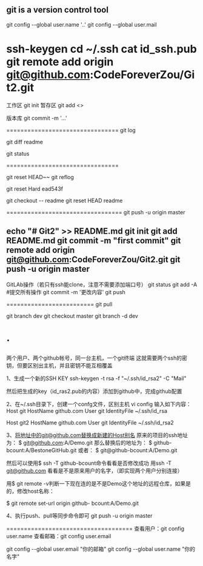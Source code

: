 ## git is a version control tool


git config --global user.name '..'
git config --global user.mail 

ssh-keygen
cd ~/.ssh
cat id_ssh.pub
git remote add origin git@github.com:CodeForeverZou/Git2.git
===============================
工作区
git init
暂存区
git add <>

版本库
git commit -m '...'


================================
git log

git diff readme

git status

================================

git reset HEAD~~
git reflog

git reset Hard ead543f

git checkout -- readme
git reset HEAD readme

=================================
 git push -u origin master

echo "# Git2" >> README.md
git init
git add README.md
git commit -m "first commit"
git remote add origin git@github.com:CodeForeverZou/Git2.git
git push -u origin master
-----------------------------------------------
GitLAb操作（若只有ssh能clone，注意不需要添加端口号）
git status
git add -A #提交所有操作
git commit -m '更改内容'
git push

=========================
 git pull

 git branch dev
 git checkout master
 git branch -d dev

 ·
 ===========================

 两个用户、两个github帐号，同一台主机，一个git终端
 这就需要两个ssh的密钥，但要区别出主机，并且密钥不能互相覆盖

 1、生成一个新的SSH KEY
 ssh-keygen -t rsa -f "~/.ssh/id_rsa2" -C "Mail"
 
 然后把生成的key（id_ras2.pub的内容）添加到github中，完成github配置

 2、在~/.ssh目录下，创建一个confg文件，区别主机
 vi config
 输入如下内容：
 Host git
 HostName github.com
 User git
 IdentityFile ~/.ssh/id_rsa

 Host git2
 HostName github.com
 User git
 IdentityFile ~/.ssh/id_rsa2

 3、将地址中的git@github.com替换成新建的Host别名
 原来的项目的ssh地址为： 
 $ git@github.com:A/Demo.git 
 那么替换后的地址为： 
 $ github-bcount:A/BestoneGitHub.git 
 或者： 
 $ git@github-bcount:A/Demo.git 

 然后可以使用$ ssh -T github-bcount命令看看是否修改成功 
 用ssh -T git@github.com 看看是不是原来用户的名字，（即实现两个用户分别连接）

 用$ git remote -v判断一下现在连的是不是Demo这个地址的远程仓库，如果是的，修改host名称：

 $ git remote set-url origin github- bcount:A/Demo.git

 4、执行push、pull等同步命令即可
 git push -u origin master

====================================
查看用户：git config user.name
查看邮箱：git config user.email

git config --global user.email "你的邮箱"
git config --global user.name "你的名字"
